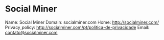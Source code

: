 
# Social Miner

Name: Social Miner
Domain: socialminer.com
Home: http://socialminer.com/
Privacy_policy: http://socialminer.com/pt/politica-de-privacidade
Email: contato@socialminer.com
